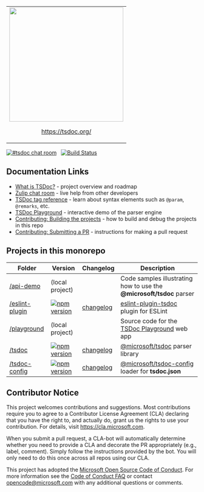 <table><tr><td>
<a href="https://tsdoc.org"><img src="https://tsdoc.org/images/site/tsdoc-open.svg" width="300px" /></a>
<p align="center"><a href="https://tsdoc.org/">https://tsdoc.org/</a></p>
</td></tr></table>

[![#tsdoc chat room](https://img.shields.io/badge/zulip-join_chat-brightgreen.svg)](https://rushstack.zulipchat.com/#narrow/stream/266672-tsdoc) &nbsp; [![Build Status](https://dev.azure.com/RushStack/Gearbox%20GitHub%20Projects/_apis/build/status/tsdoc/TSDoc%20CI%20Build?branchName=main)](https://dev.azure.com/RushStack/Gearbox%20GitHub%20Projects/_build/latest?definitionId=5&branchName=main)


## Documentation Links

- [What is TSDoc?](https://tsdoc.org/) - project overview and roadmap
- [Zulip chat room](https://rushstack.zulipchat.com/#narrow/stream/266672-tsdoc) - live help from other developers
- [TSDoc tag reference](https://tsdoc.org/pages/tags/alpha/) - learn about syntax elements such as `@param`, `@remarks`, etc.
- [TSDoc Playground](https://tsdoc.org/play) - interactive demo of the parser engine
- [Contributing: Building the projects](https://tsdoc.org/pages/contributing/building/) - how to build and debug the projects in this repo
- [Contributing: Submitting a PR](https://tsdoc.org/pages/contributing/pr_checklist/) - instructions for making a pull request


## Projects in this monorepo

| Folder | Version | Changelog | Description |
| ------ | ------- | --------- | ------- |
| [/api-demo](./api-demo/) | (local project) |  | Code samples illustrating how to use the **@microsoft/tsdoc** parser |
| [/eslint-plugin](./eslint-plugin/) | [![npm version](https://badge.fury.io/js/eslint-plugin-tsdoc.svg)](https://badge.fury.io/js/eslint-plugin-tsdoc) | [changelog](./eslint-plugin/CHANGELOG.md) | [eslint-plugin-tsdoc](https://www.npmjs.com/package/eslint-plugin-tsdoc) plugin for ESLint|
| [/playground](./playground/) | (local project) |  | Source code for the [TSDoc Playground](https://tsdoc.org/play) web app |
| [/tsdoc](./tsdoc/) | [![npm version](https://badge.fury.io/js/%40microsoft%2Ftsdoc.svg)](https://badge.fury.io/js/%40microsoft%2Ftsdoc) | [changelog](./tsdoc/CHANGELOG.md) | [@microsoft/tsdoc](https://www.npmjs.com/package/@microsoft/tsdoc) parser library |
| [/tsdoc-config](./tsdoc/) | [![npm version](https://badge.fury.io/js/%40microsoft%2Ftsdoc-config.svg)](https://badge.fury.io/js/%40microsoft%2Ftsdoc-config) | [changelog](./tsdoc-config/CHANGELOG.md) | [@microsoft/tsdoc-config](https://www.npmjs.com/package/@microsoft/tsdoc-config) loader for **tsdoc.json** |


##  Contributor Notice

This project welcomes contributions and suggestions.  Most contributions require you to agree to a
Contributor License Agreement (CLA) declaring that you have the right to, and actually do, grant us
the rights to use your contribution. For details, visit https://cla.microsoft.com.

When you submit a pull request, a CLA-bot will automatically determine whether you need to provide
a CLA and decorate the PR appropriately (e.g., label, comment). Simply follow the instructions
provided by the bot. You will only need to do this once across all repos using our CLA.

This project has adopted the [Microsoft Open Source Code of Conduct](https://opensource.microsoft.com/codeofconduct/).
For more information see the [Code of Conduct FAQ](https://opensource.microsoft.com/codeofconduct/faq/) or
contact [opencode@microsoft.com](mailto:opencode@microsoft.com) with any additional questions or comments.
